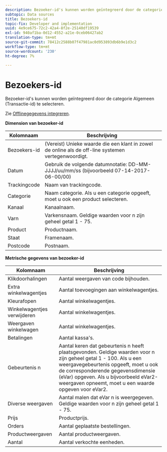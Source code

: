 ```yaml
---
description: Bezoeker-id's kunnen worden geïntegreerd door de categorie Algemeen (Transactie-id) te selecteren.
subtopic: Data sources
title: Bezoekers-id
topic-fix: Developer and implementation
uuid: 4e9ce675-72c2-42a4-8f2e-25140df19539
exl-id: 940af1ba-0d12-4552-a21e-0ceb06427ab2
translation-type: tm+mt
source-git-commit: 78412c2588b07f47981ac0d953893db6b9e1d3c2
workflow-type: tm+mt
source-wordcount: '230'
ht-degree: 7%

---
```


# Bezoekers-id

Bezoeker-id&#39;s kunnen worden geïntegreerd door de categorie Algemeen (Transactie-id) te selecteren.

Zie [Offlinegegevens integreren](/help/import/c-data-sources/datasrc-integrating-offline-data.md).

<p class="head"> <b>Dimension van bezoeker-id</b> </p>

| Kolomnaam | Beschrijving |
|--- |--- |
| Bezoekers-id | (Vereist) Unieke waarde die een klant in zowel de online als de off-line systemen vertegenwoordigt. |
| Datum | Gebruik de volgende datumnotatie:  DD-MM-JJJJ/uu/mm/ss (bijvoorbeeld 07-14-2017-06-00/00) |
| Trackingcode | Naam van trackingcode. |
| Categorie | Naam categorie.  Als u een categorie opgeeft, moet u ook een product selecteren. |
| Kanaal | Kanaalnaam. |
| Varn | Varkensnaam. Geldige waarden voor n zijn geheel getal 1 - 75. |
| Product | Productnaam. |
| Staat | Framenaam. |
| Postcode | Postnaam. |

**Metrische gegevens van bezoeker-id**

| Kolomnaam | Beschrijving |
|--- |--- |
| Klikdoorhalingen | Aantal weergaven van code bijhouden. |
| Extra winkelwagentjes | Aantal toevoegingen aan winkelwagentjes. |
| Kleurafopen | Aantal winkelwagentjes. |
| Winkelwagentjes verwijderen | Aantal winkelwagentjes. |
| Weergaven winkelwagen | Aantal winkelwagentjes. |
| Betalingen | Aantal kassa&#39;s. |
| Gebeurtenis n | Aantal keren dat gebeurtenis n heeft plaatsgevonden. Geldige waarden voor n zijn geheel getal 1 - 100.  Als u een weergavegebeurtenis opgeeft, moet u ook de corresponderende gegevensdimensie (eVar) opgeven. Als u bijvoorbeeld eVar2-weergaven opneemt, moet u een waarde opgeven voor eVar2. |
| Diverse weergaven | Aantal malen dat eVar n is weergegeven. Geldige waarden voor n zijn geheel getal 1 - 75. |
| Prijs | Productprijs. |
| Orders | Aantal geplaatste bestellingen. |
| Productweergaven | Aantal productweergaven. |
| Aantal | Aantal verkochte eenheden. |
